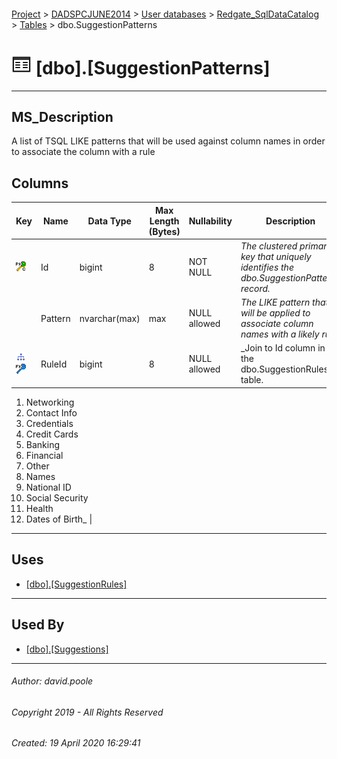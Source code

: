 #### 

[Project](../../../../index.md) > [DADSPCJUNE2014](../../../index.md) > [User databases](../../index.md) > [Redgate_SqlDataCatalog](../index.md) > [Tables](Tables.md) > dbo.SuggestionPatterns

# ![Tables](../../../../Images/Table32.png) [dbo].[SuggestionPatterns]

---

## <a name="#description"></a>MS_Description

A list of TSQL LIKE patterns that will be used against column names in order to associate the column with a rule

## <a name="#columns"></a>Columns

| Key | Name | Data Type | Max Length (Bytes) | Nullability | Description |
|---|---|---|---|---|---|
| [![Cluster Primary Key PK_SuggestionPatterns: Id](../../../../Images/pkcluster.png)](#indexes) | Id | bigint | 8 | NOT NULL | _The clustered primary key that uniquely identifies the dbo.SuggestionPatterns record._ |
|  | Pattern | nvarchar(max) | max | NULL allowed | _The LIKE pattern that will be applied to associate column names with a likely rule._ |
| [![Indexes IX_SuggestionPatterns_RuleId](../../../../Images/Index.png)](#indexes)[![Foreign Keys FK_SuggestionPatterns_SuggestionRules_RuleId: [dbo].[SuggestionRules].RuleId](../../../../Images/fk.png)](#foreignkeys) | RuleId | bigint | 8 | NULL allowed | _Join to Id column in the dbo.SuggestionRules table.
1. Networking
2. Contact Info
3. Credentials
4. Credit Cards
5. Banking
6. Financial
7. Other
8. Names
9. National ID
10. Social Security
11. Health
12. Dates of Birth_ |


---

## <a name="#uses"></a>Uses

* [[dbo].[SuggestionRules]](SuggestionRules.md)


---

## <a name="#usedby"></a>Used By

* [[dbo].[Suggestions]](Suggestions.md)


---

###### Author:  david.poole

###### Copyright 2019 - All Rights Reserved

###### Created: 19 April 2020 16:29:41

